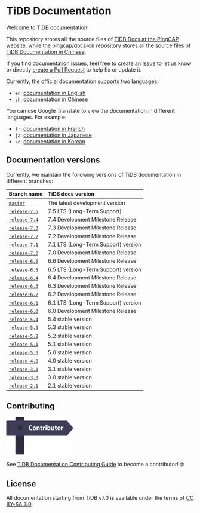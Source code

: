 # TiDB Documentation

Welcome to TiDB documentation!

This repository stores all the source files of [TiDB Docs at the PingCAP website](https://docs.pingcap.com/tidb/stable), while the [pingcap/docs-cn](https://github.com/pingcap/docs-cn) repository stores all the source files of [TiDB Documentation in Chinese](https://docs.pingcap.com/zh/tidb/stable).

If you find documentation issues, feel free to [create an Issue](https://github.com/pingcap/docs/issues/new/choose) to let us know or directly [create a Pull Request](/CONTRIBUTING.md#how-to-contribute) to help fix or update it.

Currently, the official documentation supports two languages:

- `en`: [documentation in English](https://docs.pingcap.com/tidb/stable)
- `zh`: [documentation in Chinese](https://docs.pingcap.com/zh/tidb/stable)

You can use Google Translate to view the documentation in different languages. For example:

- `fr`: [documentation in French](https://translate.google.com/translate?hl=en&sl=en&tl=fr&u=https%3A%2F%2Fgithub.com%2Fpingcap%2Fdocs%2Fblob%2Fmaster%2FTOC.md)
- `ja`: [documentation in Japanese](https://translate.google.com/translate?hl=en&sl=en&tl=ja&u=https%3A%2F%2Fgithub.com%2Fpingcap%2Fdocs%2Fblob%2Fmaster%2FTOC.md)
- `ko`: [documentation in Korean](https://translate.google.com/translate?hl=en&sl=en&tl=ko&u=https%3A%2F%2Fgithub.com%2Fpingcap%2Fdocs%2Fblob%2Fmaster%2FTOC.md)

## Documentation versions

Currently, we maintain the following versions of TiDB documentation in different branches:

| Branch name | TiDB docs version |
| :---------|:----------|
| [`master`](https://github.com/pingcap/docs/tree/master) | The latest development version |
| [`release-7.5`](https://github.com/pingcap/docs/tree/release-7.5) | 7.5 LTS (Long-Term Support) |
| [`release-7.4`](https://github.com/pingcap/docs/tree/release-7.4) | 7.4 Development Milestone Release |
| [`release-7.3`](https://github.com/pingcap/docs/tree/release-7.3) | 7.3 Development Milestone Release |
| [`release-7.2`](https://github.com/pingcap/docs/tree/release-7.2) | 7.2 Development Milestone Release |
| [`release-7.1`](https://github.com/pingcap/docs/tree/release-7.1) | 7.1 LTS (Long-Term Support) version |
| [`release-7.0`](https://github.com/pingcap/docs/tree/release-7.0) | 7.0 Development Milestone Release |
| [`release-6.6`](https://github.com/pingcap/docs/tree/release-6.6) | 6.6 Development Milestone Release |
| [`release-6.5`](https://github.com/pingcap/docs/tree/release-6.5) | 6.5 LTS (Long-Term Support) version |
| [`release-6.4`](https://github.com/pingcap/docs/tree/release-6.4) | 6.4 Development Milestone Release |
| [`release-6.3`](https://github.com/pingcap/docs/tree/release-6.3) | 6.3 Development Milestone Release |
| [`release-6.2`](https://github.com/pingcap/docs/tree/release-6.2) | 6.2 Development Milestone Release |
| [`release-6.1`](https://github.com/pingcap/docs/tree/release-6.1) | 6.1 LTS (Long-Term Support) version |
| [`release-6.0`](https://github.com/pingcap/docs/tree/release-6.0) | 6.0 Development Milestone Release |
| [`release-5.4`](https://github.com/pingcap/docs/tree/release-5.4) | 5.4 stable version |
| [`release-5.3`](https://github.com/pingcap/docs/tree/release-5.3) | 5.3 stable version |
| [`release-5.2`](https://github.com/pingcap/docs/tree/release-5.2) | 5.2 stable version |
| [`release-5.1`](https://github.com/pingcap/docs/tree/release-5.1) | 5.1 stable version |
| [`release-5.0`](https://github.com/pingcap/docs/tree/release-5.0) | 5.0 stable version |
| [`release-4.0`](https://github.com/pingcap/docs/tree/release-4.0) | 4.0 stable version |
| [`release-3.1`](https://github.com/pingcap/docs/tree/release-3.1) | 3.1 stable version |
| [`release-3.0`](https://github.com/pingcap/docs/tree/release-3.0) | 3.0 stable version |
| [`release-2.1`](https://github.com/pingcap/docs/tree/release-2.1) | 2.1 stable version |

## Contributing

[<img src="media/contribution-map.png" alt="contribution-map" width="180"></img>](https://github.com/pingcap/docs/blob/master/credits.md)

See [TiDB Documentation Contributing Guide](/CONTRIBUTING.md) to become a contributor! 🤓

## License

All documentation starting from TiDB v7.0 is available under the terms of [CC BY-SA 3.0](https://creativecommons.org/licenses/by-sa/3.0/).
